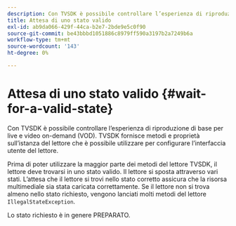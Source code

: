 ```yaml
---
description: Con TVSDK è possibile controllare l’esperienza di riproduzione di base per live e video on-demand (VOD). TVSDK fornisce metodi e proprietà sull’istanza del lettore che è possibile utilizzare per configurare l’interfaccia utente del lettore.
title: Attesa di uno stato valido
exl-id: ab9da066-429f-44ca-b2e7-2bde9e5c0f90
source-git-commit: be43bbbd1051886c8979ff590a3197b2a7249b6a
workflow-type: tm+mt
source-wordcount: '143'
ht-degree: 0%

---
```


# Attesa di uno stato valido {#wait-for-a-valid-state}

Con TVSDK è possibile controllare l’esperienza di riproduzione di base per live e video on-demand (VOD). TVSDK fornisce metodi e proprietà sull’istanza del lettore che è possibile utilizzare per configurare l’interfaccia utente del lettore.

Prima di poter utilizzare la maggior parte dei metodi del lettore TVSDK, il lettore deve trovarsi in uno stato valido.
Il lettore si sposta attraverso vari stati. L’attesa che il lettore si trovi nello stato corretto assicura che la risorsa multimediale sia stata caricata correttamente. Se il lettore non si trova almeno nello stato richiesto, vengono lanciati molti metodi del lettore `IllegalStateException`.

Lo stato richiesto è in genere PREPARATO.

